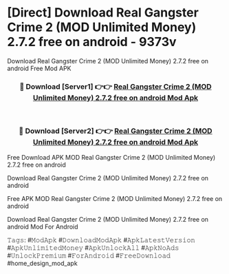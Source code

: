 # [Direct] Download Real Gangster Crime 2 (MOD Unlimited Money) 2.7.2 free on android - 9373v
Download Real Gangster Crime 2 (MOD Unlimited Money) 2.7.2 free on android Free Mod APK

<div align="center">
<h3>🔴 Download [Server1] 👉👉 <a href="https://apk-comot.site?title=Real_Gangster_Crime_2_(MOD_Unlimited_Money)_2.7.2_free_on_android">Real Gangster Crime 2 (MOD Unlimited Money) 2.7.2 free on android Mod Apk</a></h3><br>

<h3>🔴 Download [Server2] 👉👉 <a href="https://apk-comot.site?title=Real_Gangster_Crime_2_(MOD_Unlimited_Money)_2.7.2_free_on_android">Real Gangster Crime 2 (MOD Unlimited Money) 2.7.2 free on android Mod Apk</a></h3>
</div>


Free Download APK MOD Real Gangster Crime 2 (MOD Unlimited Money) 2.7.2 free on android

Download Real Gangster Crime 2 (MOD Unlimited Money) 2.7.2 free on android 

Free APK MOD Real Gangster Crime 2 (MOD Unlimited Money) 2.7.2 free on android 

Download Real Gangster Crime 2 (MOD Unlimited Money) 2.7.2 free on android Mod For Android

𝚃𝚊𝚐𝚜: #𝙼𝚘𝚍𝙰𝚙𝚔 #𝙳𝚘𝚠𝚗𝚕𝚘𝚊𝚍𝙼𝚘𝚍𝙰𝚙𝚔 #𝙰𝚙𝚔𝙻𝚊𝚝𝚎𝚜𝚝𝚅𝚎𝚛𝚜𝚒𝚘𝚗 #𝙰𝚙𝚔𝚄𝚗𝚕𝚒𝚖𝚒𝚝𝚎𝚍𝙼𝚘𝚗𝚎𝚢 #𝙰𝚙𝚔𝚄𝚗𝚕𝚘𝚌𝚔𝙰𝚕𝚕 #𝙰𝚙𝚔𝙽𝚘𝙰𝚍𝚜 #𝚄𝚗𝚕𝚘𝚌𝚔𝙿𝚛𝚎𝚖𝚒𝚞𝚖 #𝙵𝚘𝚛𝙰𝚗𝚍𝚛𝚘𝚒𝚍 #𝙵𝚛𝚎𝚎𝙳𝚘𝚠𝚗𝚕𝚘𝚊𝚍 #home_design_mod_apk